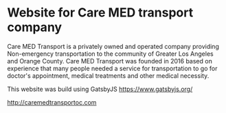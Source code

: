 
# Website for Care MED transport company

Care MED Transport is a privately owned and operated company providing Non-emergency transportation to the community of Greater Los Angeles and Orange County. Care MED Transport was founded in 2016 based on experience that many people needed a service for transportation to go for doctor's appointment, medical treatments and other medical necessity.

This website was build using GatsbyJS https://www.gatsbyjs.org/

http://caremedtransportoc.com
